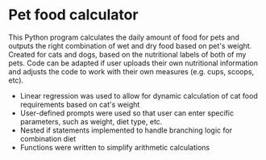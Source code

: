 # Pet food calculator

This Python program calculates the daily amount of food for pets and outputs the right combination of wet and dry food based on pet's weight. Created for cats and dogs, based on the nutritional labels of both of my pets. Code can be adapted if user uploads their own nutritional information and adjusts the code to work with their own measures (e.g. cups, scoops, etc).

- Linear regression was used to allow for dynamic calculation of cat food requirements based on cat's weight
- User-defined prompts were used so that user can enter specific parameters, such as weight, diet type, etc.
- Nested if statements implemented to handle branching logic for combination diet
- Functions were written to simplify arithmetic calculations
